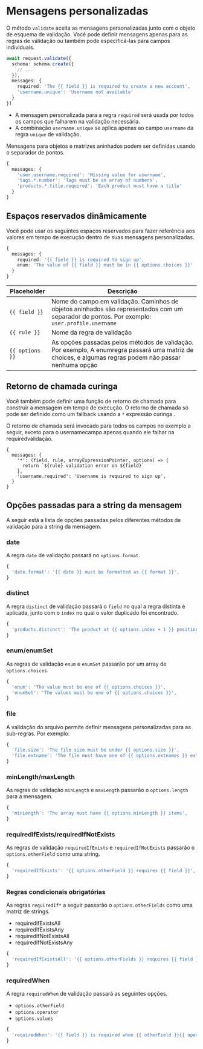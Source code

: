 # Mensagens personalizadas
O método `validate` aceita as mensagens personalizadas junto com o objeto de esquema de validação. Você pode definir mensagens apenas para as regras de validação ou também pode especificá-las para campos individuais.

```ts
await request.validate({
  schema: schema.create({
    // ...
  }),
  messages: {
    required: 'The {{ field }} is required to create a new account',
    'username.unique': 'Username not available'
  }
})
```

* A mensagem personalizada para a regra `required` será usada por todos os campos que falharem na validação necessária.
* A combinação `username.unique` se aplica apenas ao campo `username` da regra `unique` de validação.

Mensagens para objetos e matrizes aninhados podem ser definidas usando o separador de pontos.

```ts
{
  messages: {
    'user.username.required': 'Missing value for username',
    'tags.*.number': 'Tags must be an array of numbers',
    'products.*.title.required': 'Each product must have a title'
  }  
}
```

## Espaços reservados dinâmicamente
Você pode usar os seguintes espaços reservados para fazer referência aos valores em tempo de execução dentro de suas mensagens personalizadas.

```ts
{
  messages: {
    required: '{{ field }} is required to sign up',
    enum: 'The value of {{ field }} must be in {{ options.choices }}'
  }
}
```

| Placeholder     | Descrição       |
|-----------------|-----------------|
| `{{ field }}`   | Nome do campo em validação. Caminhos de objetos aninhados são representados com um separador de pontos. Por exemplo: `user.profile.username` |
| `{{ rule }}`    | Nome da regra de validação
| `{{ options }}` | As opções passadas pelos métodos de validação. Por exemplo, A enumregra passará uma matriz de choices, e algumas regras podem não passar nenhuma opção |
 
## Retorno de chamada curinga
Você também pode definir uma função de retorno de chamada para construir a mensagem em tempo de execução. O retorno de chamada só pode ser definido como um fallback usando a `*` expressão curinga .

O retorno de chamada será invocado para todos os campos no exemplo a seguir, exceto para o usernamecampo apenas quando ele falhar na requiredvalidação.

```
{
  messages: {
    '*': (field, rule, arrayExpressionPointer, options) => {
      return `${rule} validation error on ${field}`
    },
    'username.required': 'Username is required to sign up',
  }
}
```

## Opções passadas para a string da mensagem
A seguir está a lista de opções passadas pelos diferentes métodos de validação para a string da mensagem.

### date
A regra `date` de validação passará no `options.format`.

```ts
{
  'date.format': '{{ date }} must be formatted as {{ format }}',
}
``` 
 
### distinct
A regra `distinct` de validação passará o `field` no qual a regra distinta é aplicada, junto com o `index` no qual o valor duplicado foi encontrado.

```ts
{
  'products.distinct': 'The product at {{ options.index + 1 }} position has already been added earlier'
}
```

### enum/enumSet
As regras de validação `enum` e `enumSet` passarão por um array de `options.choices`.

```ts
{
  'enum': 'The value must be one of {{ options.choices }}',
  'enumSet': 'The values must be one of {{ options.choices }}',
}
```

### file
A validação do arquivo permite definir mensagens personalizadas para as sub-regras. Por exemplo:

```ts
{
  'file.size': 'The file size must be under {{ options.size }}',
  'file.extname': 'The file must have one of {{ options.extnames }} extension names',
}
```
### minLength/maxLength
As regras de validação `minLength` e `maxLength` passarão o `options.length` para a mensagem.

```ts
{
  'minLength': 'The array must have {{ options.minLength }} items',
}
```

### requiredIfExists/requiredIfNotExists
As regras de validação `requiredIfExists` e `requiredIfNotExists` passarão o `options.otherField` como uma string.

```ts
{
  'requiredIfExists': '{{ options.otherField }} requires {{ field }}',
}
```

### Regras condicionais obrigatórias
As regras `requiredIf*` a seguir passarão o `options.otherFields` como uma matriz de strings.

* requiredIfExistsAll
* requiredIfExistsAny
* requiredIfNotExistsAll
* requiredIfNotExistsAny

```ts
{
  'requiredIfExistsAll': '{{ options.otherFields }} requires {{ field }}',
}
```

### requiredWhen
A regra `requiredWhen` de validação passará as seguintes opções.

* `options.otherField`
* `options.operator`
* `options.values`

```ts
{
  'requiredWhen': '{{ field }} is required when {{ otherField }}{{ operator }}{{ values }}'
}
```
